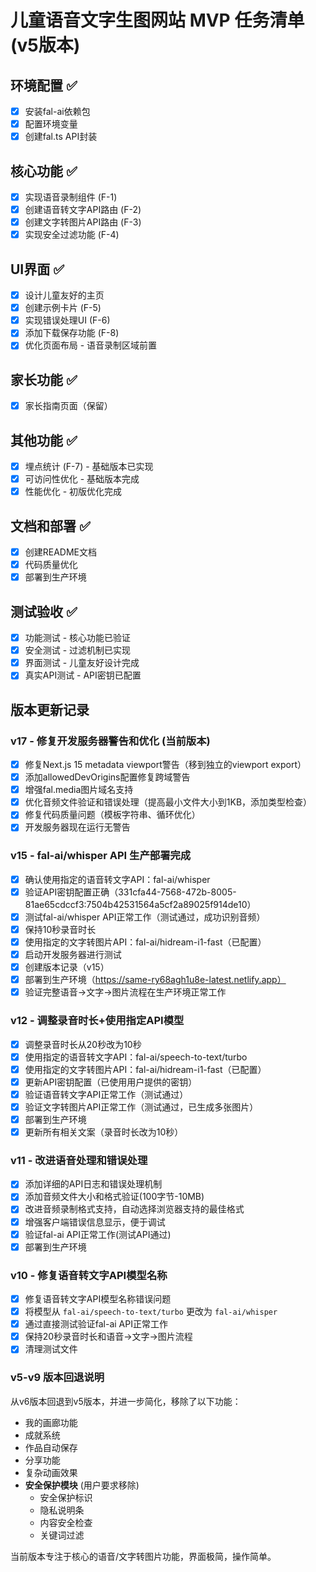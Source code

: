 # 儿童语音文字生图网站 MVP 任务清单 (v5版本)

## 环境配置 ✅
- [x] 安装fal-ai依赖包
- [x] 配置环境变量
- [x] 创建fal.ts API封装

## 核心功能 ✅
- [x] 实现语音录制组件 (F-1)
- [x] 创建语音转文字API路由 (F-2)
- [x] 创建文字转图片API路由 (F-3)
- [x] 实现安全过滤功能 (F-4)

## UI界面 ✅
- [x] 设计儿童友好的主页
- [x] 创建示例卡片 (F-5)
- [x] 实现错误处理UI (F-6)
- [x] 添加下载保存功能 (F-8)
- [x] 优化页面布局 - 语音录制区域前置

## 家长功能 ✅
- [x] 家长指南页面（保留）

## 其他功能 ✅
- [x] 埋点统计 (F-7) - 基础版本已实现
- [x] 可访问性优化 - 基础版本完成
- [x] 性能优化 - 初版优化完成

## 文档和部署 ✅
- [x] 创建README文档
- [x] 代码质量优化
- [x] 部署到生产环境

## 测试验收 ✅
- [x] 功能测试 - 核心功能已验证
- [x] 安全测试 - 过滤机制已实现
- [x] 界面测试 - 儿童友好设计完成
- [x] 真实API测试 - API密钥已配置

## 版本更新记录

### v17 - 修复开发服务器警告和优化 (当前版本)
- [x] 修复Next.js 15 metadata viewport警告（移到独立的viewport export）
- [x] 添加allowedDevOrigins配置修复跨域警告
- [x] 增强fal.media图片域名支持
- [x] 优化音频文件验证和错误处理（提高最小文件大小到1KB，添加类型检查）
- [x] 修复代码质量问题（模板字符串、循环优化）
- [x] 开发服务器现在运行无警告

### v15 - fal-ai/whisper API 生产部署完成
- [x] 确认使用指定的语音转文字API：fal-ai/whisper
- [x] 验证API密钥配置正确（331cfa44-7568-472b-8005-81ae65cdccf3:7504b42531564a5cf2a89025f914de10）
- [x] 测试fal-ai/whisper API正常工作（测试通过，成功识别音频）
- [x] 保持10秒录音时长
- [x] 使用指定的文字转图片API：fal-ai/hidream-i1-fast（已配置）
- [x] 启动开发服务器进行测试
- [x] 创建版本记录（v15）
- [x] 部署到生产环境（https://same-ry68agh1u8e-latest.netlify.app）
- [x] 验证完整语音→文字→图片流程在生产环境正常工作

### v12 - 调整录音时长+使用指定API模型
- [x] 调整录音时长从20秒改为10秒
- [x] 使用指定的语音转文字API：fal-ai/speech-to-text/turbo
- [x] 使用指定的文字转图片API：fal-ai/hidream-i1-fast（已配置）
- [x] 更新API密钥配置（已使用用户提供的密钥）
- [x] 验证语音转文字API正常工作（测试通过）
- [x] 验证文字转图片API正常工作（测试通过，已生成多张图片）
- [x] 部署到生产环境
- [x] 更新所有相关文案（录音时长改为10秒）

### v11 - 改进语音处理和错误处理
- [x] 添加详细的API日志和错误处理机制
- [x] 添加音频文件大小和格式验证(100字节-10MB)
- [x] 改进音频录制格式支持，自动选择浏览器支持的最佳格式
- [x] 增强客户端错误信息显示，便于调试
- [x] 验证fal-ai API正常工作(测试API通过)
- [x] 部署到生产环境

### v10 - 修复语音转文字API模型名称
- [x] 修复语音转文字API模型名称错误问题
- [x] 将模型从 `fal-ai/speech-to-text/turbo` 更改为 `fal-ai/whisper`
- [x] 通过直接测试验证fal-ai API正常工作
- [x] 保持20秒录音时长和语音→文字→图片流程
- [x] 清理测试文件

### v5-v9 版本回退说明
从v6版本回退到v5版本，并进一步简化，移除了以下功能：
- 我的画廊功能
- 成就系统
- 作品自动保存
- 分享功能
- 复杂动画效果
- **安全保护模块** (用户要求移除)
  - 安全保护标识
  - 隐私说明条
  - 内容安全检查
  - 关键词过滤

当前版本专注于核心的语音/文字转图片功能，界面极简，操作简单。
